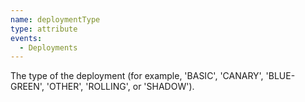 ```yaml
---
name: deploymentType
type: attribute
events:
  - Deployments
---
```


The type of the deployment (for example, 'BASIC', 'CANARY', 'BLUE-GREEN', 'OTHER', 'ROLLING', or 'SHADOW').